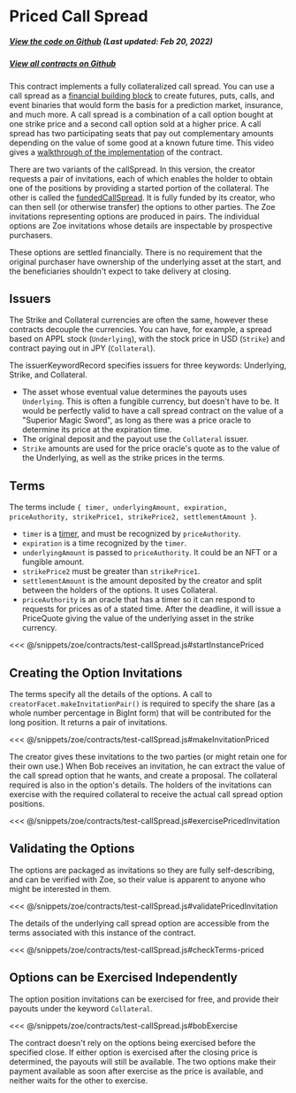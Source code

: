 # Priced Call Spread

<Zoe-Version/>

##### [View the code on Github](https://github.com/Agoric/agoric-sdk/blob/4e0aece631d8310c7ab8ef3f46fad8981f64d208/packages/zoe/src/contracts/callSpread/pricedCallSpread.js) (Last updated: Feb 20, 2022)
##### [View all contracts on Github](https://github.com/Agoric/agoric-sdk/tree/HEAD/packages/zoe/src/contracts)

This contract implements a fully collateralized call spread. You can use a call spread as a
[financial building block](https://youtu.be/m5Pf2d1tHCs) to create futures, puts, calls, and event
binaries that would form the basis for a prediction market, insurance, and much more. A call spread
is a combination of a call option bought at one strike price and a second call option sold at a
higher price. A call spread has two participating seats that pay out complementary amounts depending
on the value of some good at a known future time. This video gives a
[walkthrough of the implementation](https://youtu.be/m5Pf2d1tHCs?t=3566) of the contract.

There are two variants of the callSpread.  In this version, the creator requests a pair of
invitations, each of which enables the holder to obtain one of the positions by providing a started
portion of the collateral. The other is called the [fundedCallSpread](./fundedCallSpread.md). It is
fully funded by its creator, who can then sell (or otherwise transfer) the options to other parties.
The Zoe invitations representing options are produced in pairs.  The individual options are Zoe
invitations whose details are inspectable by prospective purchasers.

These options are settled financially. There is no requirement that the original purchaser have
ownership of the underlying asset at the start, and the beneficiaries shouldn't expect to take
delivery at closing.

## Issuers

The Strike and Collateral currencies are often the same, however these contracts decouple the
currencies. You can have, for example, a spread based on APPL stock (`Underlying`), with the stock
price in USD (`Strike`) and contract paying out in JPY (`Collateral`).

The issuerKeywordRecord specifies issuers for three keywords: Underlying, Strike, and Collateral.
 * The asset whose eventual value determines the payouts uses `Underlying`. This is often a fungible
   currency, but doesn't have to be. It would be perfectly valid to have a call spread contract on
   the value of a "Superior Magic Sword", as long as there was a price oracle to determine its price
   at the expiration time.
 * The original deposit and the payout use the `Collateral` issuer.
 * `Strike` amounts are used for the price oracle's quote as to the value of the Underlying, as
   well as the strike prices in the terms.

## Terms

The terms include `{ timer, underlyingAmount, expiration, priceAuthority, strikePrice1,
strikePrice2, settlementAmount }`.
 * `timer` is a [timer](/reference/repl/timerServices.md), and must be recognized by `priceAuthority`.
 * `expiration` is a time recognized by the `timer`.
 * `underlyingAmount` is passed to `priceAuthority`. It could be an NFT or a fungible amount.
 * `strikePrice2` must be greater than `strikePrice1`.
 * `settlementAmount` is the amount deposited by the creator and split between the holders of the
 options. It uses Collateral.
 * `priceAuthority` is an oracle that has a timer so it can respond to requests for prices as of a
   stated time. After the deadline, it will issue a PriceQuote giving the value of the underlying
   asset in the strike currency.

<<< @/snippets/zoe/contracts/test-callSpread.js#startInstancePriced

## Creating the Option Invitations

The terms specify all the details of the options. A call to `creatorFacet.makeInvitationPair()` is
required to specify the share (as a whole number percentage in BigInt form) that will be contributed for the long
position. It returns a pair of invitations.

<<< @/snippets/zoe/contracts/test-callSpread.js#makeInvitationPriced

The creator gives these invitations to the two parties (or might retain one for their own use.) When
Bob receives an invitation, he can extract the value of the call spread option that he wants, and
create a proposal. The collateral required is also in the option's details. The holders of the
invitations can exercise with the required collateral to receive the actual call spread option
positions.

<<< @/snippets/zoe/contracts/test-callSpread.js#exercisePricedInvitation

## Validating the Options

The options are packaged as invitations so they are fully self-describing, and can be verified with
Zoe, so their value is apparent to anyone who might be interested in them.

<<< @/snippets/zoe/contracts/test-callSpread.js#validatePricedInvitation

The details of the underlying call spread option are accessible from the terms associated with this
instance of the contract.

<<< @/snippets/zoe/contracts/test-callSpread.js#checkTerms-priced

## Options can be Exercised Independently

 The option position invitations can be exercised for free, and provide their payouts under the
keyword `Collateral`.

<<< @/snippets/zoe/contracts/test-callSpread.js#bobExercise

The contract doesn't rely on the options being exercised before the specified close. If either
option is exercised after the closing price is determined, the payouts will still be available. The
two options make their payment available as soon after exercise as the price is available, and
neither waits for the other to exercise.
